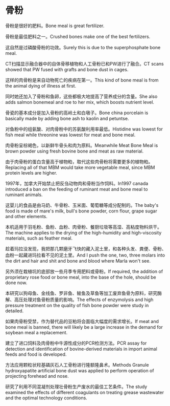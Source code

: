 # 骨粉

<p><span class="chinese">骨粉是很好的肥料。</span><span class="english">Bone meal is great fertilizer.</span></p>

<p><span class="chinese">骨粉是最佳肥料之一。</span><span class="english">Crushed bones make one of the best fertilizers.</span></p>

<p><span class="chinese">这自然是过磷酸骨粉的功效。</span><span class="english">Surely this is due to the superphosphate bone meal.</span></p>

<p><span class="chinese">CT扫描显示融合器中的自体骨移植物和人工骨粉已和PW进行了融合。</span><span class="english">CT scans showed that PW fused with grafts and bone dust in cages.</span></p>

<p><span class="chinese">这样的肉骨粉是来自动物死亡的疾病在第一。</span><span class="english">This kind of bone meal is from the animal dying of illness at first.</span></p>

<p><span class="chinese">同时她还加入了骨粉和鱼卵，这些都极大地提高了营养成分的含量。</span><span class="english">She also adds salmon bonemeal and roe to her mix, which boosts nutrient level.</span></p>

<p><span class="chinese">骨瓷的基本成分是加入骨粉的高岭土和白墩子。</span><span class="english">Bone china porcelain is basically made by adding bone ash to kaolin and petuntse.</span></p>

<p><span class="chinese">对鱼粉中的组氨酸、对肉骨粉中的苏氨酸利用率最低。</span><span class="english">Histidine was lowest for fish meal while threonine was lowest for meat and bone meal.</span></p>

<p><span class="chinese">肉骨粉呈棕褐色，以新鲜牛骨头和肉为原料。</span><span class="english">Meanwhile Meat Bone Meal is brown powder using fresh bovine bone and meat as raw material.</span></p>

<p><span class="chinese">由于肉骨粉的蛋白含量高于植物粕，取代这些肉骨粉将需要更多的植物粕。</span><span class="english">Replacing all of that MBM would take more vegetable meal, since MBM protein levels are higher.</span></p>

<p><span class="chinese">1997年，加拿大开始禁止把反刍动物肉和骨粉当作饲料。</span><span class="english">In1997 canada introduced a ban on the feeding of ruminant meat and bone meal to ruminant animals.</span></p>

<p><span class="chinese">这婴儿的食品是由马奶、牛骨粉、玉米面、葡萄糖等成分配制的。</span><span class="english">The baby's food is made of mare's milk, bull's bone powder, corn flour, grape sugar and other elements.</span></p>

<p><span class="chinese">本机适用于羽毛粉、鱼粉、血粉、肉骨粉、餐厨垃圾等高湿、高粘度物料烘干。</span><span class="english">The machine applies to the drying of the high-humidity and high-viscosity materials, such as feather meal.</span></p>

<p><span class="chinese">趁着玛拉没发现，我把那几颗磨牙飞快的藏入泥土里，和各种头发、粪便、骨粉、血粉一起藏进玛拉看不见的泥土里。</span><span class="english">And I push the one, two, three molars into the dirt and hair and shit and bone and blood where Marla won't see.</span></p>

<p><span class="chinese">另外须在栽植坑的底部放一些月季专用肥料或骨粉。</span><span class="english">If required, the addition of proprietary rose food or bone meal, into the base of the hole, should be done now.</span></p>

<p><span class="chinese">本研究以狗母鱼、金线鱼、罗非鱼、鲮鱼及草鱼等加工废弃鱼骨为原料，研究酶解、高压处理对鱼骨粉质量的影响。</span><span class="english">The effects of enzymolysis and high pressure treatment on the quality of fish bone powder were study in detailed.</span></p>

<p><span class="chinese">如果肉骨粉受禁，作为替代品的豆粕将会面临大幅度的需求增长。</span><span class="english">If meat and bone meal is banned, there will likely be a large increase in the demand for soybean meal a replacement.</span></p>

<p><span class="chinese">建立了进口饲料及肉骨粉中牛源性成分的PCR检测方法。</span><span class="english">PCR assay for detection and identification of bovine-derived materials in import animal feeds and food is developed.</span></p>

<p><span class="chinese">方法应用颗粒状羟基磷灰石人工骨粉进行隆额隆鼻术。</span><span class="english">Methods Granule hydroxyapatite artificial bone dust was applied to perform operation of projecting forehead and nose.</span></p>

<p><span class="chinese">研究了利用不同混凝剂处理壮骨粉生产废水的最佳工艺条件。</span><span class="english">The study examined the effects of different coagulants on treating grease wastewater and the optimal technology conditions.</span></p>

